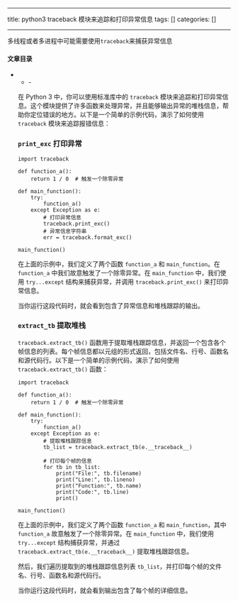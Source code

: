 
--- 
title:  python3 traceback 模块来追踪和打印异常信息 
tags: []
categories: [] 

---
>  
 多线程或者多进程中可能需要使用`traceback`来捕获异常信息 




#### 文章目录
- <ul><li>- 


在 Python 3 中，你可以使用标准库中的 `traceback` 模块来追踪和打印异常信息。这个模块提供了许多函数来处理异常，并且能够输出异常的堆栈信息，帮助你定位错误的地方。以下是一个简单的示例代码，演示了如何使用 `traceback` 模块来追踪报错信息：

### `print_exc` 打印异常

```
import traceback

def function_a():
    return 1 / 0  # 触发一个除零异常

def main_function():
    try:
        function_a()
    except Exception as e:
        # 打印异常信息
        traceback.print_exc()
        # 异常信息字符串
        err = traceback.format_exc()

main_function()

```

在上面的示例中，我们定义了两个函数 `function_a` 和 `main_function`。在 `function_a` 中我们故意触发了一个除零异常。在 `main_function` 中，我们使用 `try...except` 结构来捕获异常，并调用 `traceback.print_exc()` 来打印异常信息。

当你运行这段代码时，就会看到包含了异常信息和堆栈跟踪的输出。

### `extract_tb` 提取堆栈

`traceback.extract_tb()` 函数用于提取堆栈跟踪信息，并返回一个包含各个帧信息的列表。每个帧信息都以元组的形式返回，包括文件名、行号、函数名和源代码行。以下是一个简单的示例代码，演示了如何使用 `traceback.extract_tb()` 函数：

```
import traceback

def function_a():
    return 1 / 0  # 触发一个除零异常

def main_function():
    try:
        function_a()
    except Exception as e:
        # 提取堆栈跟踪信息
        tb_list = traceback.extract_tb(e.__traceback__)
        
        # 打印每个帧的信息
        for tb in tb_list:
            print("File:", tb.filename)
            print("Line:", tb.lineno)
            print("Function:", tb.name)
            print("Code:", tb.line)
            print()

main_function()

```

在上面的示例中，我们定义了两个函数 `function_a` 和 `main_function`，其中 `function_a` 故意触发了一个除零异常。在 `main_function` 中，我们使用 `try...except` 结构捕获异常，并通过 `traceback.extract_tb(e.__traceback__)` 提取堆栈跟踪信息。

然后，我们遍历提取到的堆栈跟踪信息列表 `tb_list`，并打印每个帧的文件名、行号、函数名和源代码行。

当你运行这段代码时，就会看到输出包含了每个帧的详细信息。
